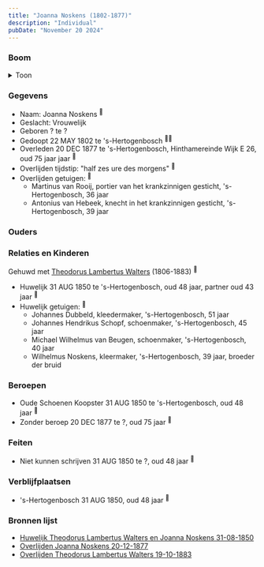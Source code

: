 ```yaml
---
title: "Joanna Noskens (1802-1877)"
description: "Individual"
pubDate: "November 20 2024"
---
```


### Boom
<details><summary>Toon</summary>

![test](https://www.plantuml.com/plantuml/svg/ZP9RQy9048NVzrSC-k2Ja1YiLeBrqjWBlGYrb3x99ZjDGZQxihCYGVpltMYmFfJIjs7cd9bl3piXoutTbf9HaQiDDxo4c2T5QlHMYRcMse0rN94ReR8iomL2afj4ugd6ScChAB6CqT2fHHODQbjja5riJIGdWZq3W9as0iqgovD28L4ObZnNup44xC1O1vR7KyJOoT9wr5mf3Y-Q2bJK0axmu7c-xy7PsLxCeY0AtFhzLuvI720SnJokrh6sLk9e3BqUF4y_mHzwFRYvK56nbNBDbLWdHXF5sX7LSWzkexcJ3mRGeUuz6gjJLB6c9Aif6xHLXbfeioLuudK2rbKVNBe0pfpUS0ZGZe95Vp7xWyyVm5kqhFck_iFdNyFhVENam-0tlWOl7ErGY5obpX7uC7s_Suw-TqHREBGWWBRCqynMAANUERm3QwBjTXi5Qzxmqs0JLC9zcMy0)
</details>

### Gegevens
- Naam: Joanna Noskens <sup><a href="../s00147/" style="text-decoration:none" title="Huwelijk Theodorus Lambertus Walters en Joanna Noskens 31-08-1850">:link:</a></sup>
- Geslacht: Vrouwelijk
- Geboren ? te ? 
- Gedoopt 22 MAY 1802 te 's-Hertogenbosch <sup><a href="../s00147/" style="text-decoration:none" title="Huwelijk Theodorus Lambertus Walters en Joanna Noskens 31-08-1850">:link:</a><a href="../s00230/" style="text-decoration:none" title="Doop Joanna Noskens 22-05-1802">:link:</a></sup>
- Overleden 20 DEC 1877 te 's-Hertogenbosch, Hinthamereinde Wijk E 26, oud 75 jaar jaar <sup><a href="../s00154/" style="text-decoration:none" title="Overlijden Joanna Noskens 20-12-1877">:link:</a></sup>
- Overlijden tijdstip: "half zes ure des morgens" <sup><a href="../s00154/" style="text-decoration:none" title="Overlijden Joanna Noskens 20-12-1877">:link:</a></sup>
- Overlijden getuigen: <sup><a href="../s00154/" style="text-decoration:none" title="Overlijden Joanna Noskens 20-12-1877">:link:</a></sup>
  - Martinus van Rooij, portier van het krankzinnigen gesticht, \'s-Hertogenbosch, 36 jaar
  - Antonius van Hebeek, knecht in het krankzinnigen gesticht, \'s-Hertogenbosch, 39 jaar

### Ouders

### Relaties en Kinderen

Gehuwd met [Theodorus Lambertus Walters](../i00088/) (1806-1883) <sup><a href="../s00147/" style="text-decoration:none" title="Huwelijk Theodorus Lambertus Walters en Joanna Noskens 31-08-1850">:link:</a></sup>
- Huwelijk 31 AUG 1850 te 's-Hertogenbosch, oud 48 jaar, partner oud 43 jaar <sup><a href="../s00147/" style="text-decoration:none" title="Huwelijk Theodorus Lambertus Walters en Joanna Noskens 31-08-1850">:link:</a></sup>
- Huwelijk getuigen:  <sup><a href="../s00147/" style="text-decoration:none" title="Huwelijk Theodorus Lambertus Walters en Joanna Noskens 31-08-1850">:link:</a></sup>
  - Johannes Dubbeld, kleedermaker, \'s-Hertogenbosch, 51 jaar
  - Johannes Hendrikus Schopf, schoenmaker, \'s-Hertogenbosch, 45 jaar
  - Michael Wilhelmus van Beugen, schoenmaker, \'s-Hertogenbosch, 40 jaar
  - Wilhelmus Noskens, kleermaker, \'s-Hertogenbosch, 39 jaar, broeder der bruid

### Beroepen
- Oude Schoenen Koopster 31 AUG 1850 te 's-Hertogenbosch, oud 48 jaar <sup><a href="../s00147/" style="text-decoration:none" title="Huwelijk Theodorus Lambertus Walters en Joanna Noskens 31-08-1850">:link:</a></sup>
- Zonder beroep 20 DEC 1877 te ?, oud 75 jaar <sup><a href="../s00154/" style="text-decoration:none" title="Overlijden Joanna Noskens 20-12-1877">:link:</a></sup>

### Feiten
- Niet kunnen schrijven 31 AUG 1850 te ?, oud 48 jaar <sup><a href="../s00147/" style="text-decoration:none" title="Huwelijk Theodorus Lambertus Walters en Joanna Noskens 31-08-1850">:link:</a></sup>

### Verblijfplaatsen
- 's-Hertogenbosch  31 AUG 1850, oud 48 jaar  <sup><a href="../s00147/" style="text-decoration:none" title="Huwelijk Theodorus Lambertus Walters en Joanna Noskens 31-08-1850">:link:</a></sup>

### Bronnen lijst
- [Huwelijk Theodorus Lambertus Walters en Joanna Noskens 31-08-1850](../s00147/)
- [Overlijden Joanna Noskens 20-12-1877](../s00154/)
- [Overlijden Theodorus Lambertus Walters 19-10-1883](../s00156/)